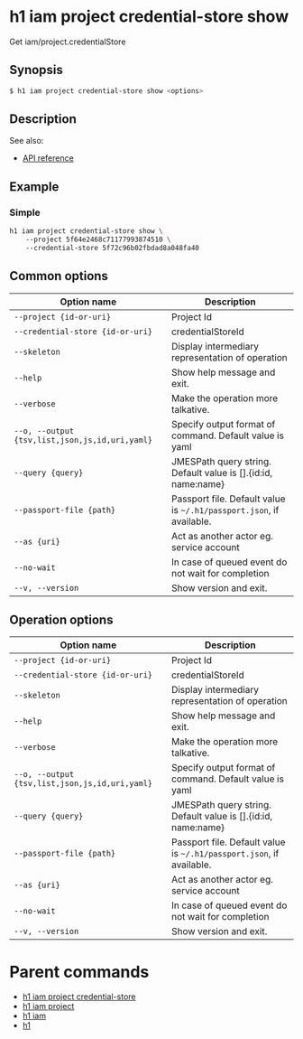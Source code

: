 
# h1 iam project credential-store show

Get iam/project.credentialStore

## Synopsis

```bash
$ h1 iam project credential-store show <options>
```

## Description

See also:

* [API reference](https://api.hyperone.com/v2/docs#operation/iam_project_credentialStore_get)

## Example


### Simple

```bash
h1 iam project credential-store show \ 
	--project 5f64e2468c71177993874510 \ 
	--credential-store 5f72c96b02fbdad8a048fa40
```

## Common options

| Option name                                        | Description                                                              |
| -------------------------------------------------- | ------------------------------------------------------------------------ |
| ```--project {id-or-uri}```                        | Project Id                                                               |
| ```--credential-store {id-or-uri}```               | credentialStoreId                                                        |
| ```--skeleton```                                   | Display intermediary representation of operation                         |
| ```--help```                                       | Show help message and exit.                                              |
| ```--verbose```                                    | Make the operation more talkative.                                       |
| ```--o, --output {tsv,list,json,js,id,uri,yaml}``` | Specify output format of command. Default value is yaml                  |
| ```--query {query}```                              | JMESPath query string. Default value is [].\{id:id, name:name\}          |
| ```--passport-file {path}```                       | Passport file. Default value is ```~/.h1/passport.json```, if available. |
| ```--as {uri}```                                   | Act as another actor eg. service account                                 |
| ```--no-wait```                                    | In case of queued event do not wait for completion                       |
| ```--v, --version```                               | Show version and exit.                                                   |

## Operation options

| Option name                                        | Description                                                              |
| -------------------------------------------------- | ------------------------------------------------------------------------ |
| ```--project {id-or-uri}```                        | Project Id                                                               |
| ```--credential-store {id-or-uri}```               | credentialStoreId                                                        |
| ```--skeleton```                                   | Display intermediary representation of operation                         |
| ```--help```                                       | Show help message and exit.                                              |
| ```--verbose```                                    | Make the operation more talkative.                                       |
| ```--o, --output {tsv,list,json,js,id,uri,yaml}``` | Specify output format of command. Default value is yaml                  |
| ```--query {query}```                              | JMESPath query string. Default value is [].\{id:id, name:name\}          |
| ```--passport-file {path}```                       | Passport file. Default value is ```~/.h1/passport.json```, if available. |
| ```--as {uri}```                                   | Act as another actor eg. service account                                 |
| ```--no-wait```                                    | In case of queued event do not wait for completion                       |
| ```--v, --version```                               | Show version and exit.                                                   |

# Parent commands

* [h1 iam project credential-store](./../README.md)
* [h1 iam project](./../../README.md)
* [h1 iam](./../../../README.md)
* [h1](./../../../../README.md)
